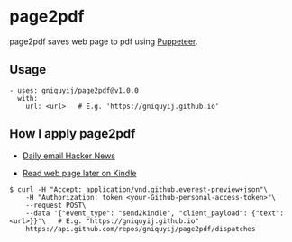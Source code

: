 # page2pdf

page2pdf saves web page to pdf using [Puppeteer](https://github.com/GoogleChrome/puppeteer).

## Usage
```
- uses: gniquyij/page2pdf@v1.0.0
  with:
    url: <url>   # E.g. 'https://gniquyij.github.io'
```

## How I apply page2pdf

- [Daily email Hacker News](https://github.com/gniquyij/page2pdf/blob/master/.github/workflows/hackernews.yml)

- [Read web page later on Kindle](https://github.com/gniquyij/page2pdf/blob/master/.github/workflows/send2kindle.yml)
```
$ curl -H "Accept: application/vnd.github.everest-preview+json"\
    -H "Authorization: token <your-Github-personal-access-token>"\
    --request POST\
    --data '{"event_type": "send2kindle", "client_payload": {"text": <url>}}'\   # E.g. "https://gniquyij.github.io"
    https://api.github.com/repos/gniquyij/page2pdf/dispatches
```